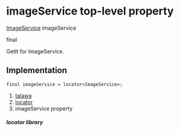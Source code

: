 
<div>

# imageService top-level property

</div>


[ImageService](../services_image_service/ImageService-class.md)
imageService


final




GetIt for ImageService.



## Implementation

``` language-dart
final imageService = locator<ImageService>;
```







1.  [talawa](../index.md)
2.  [locator](../locator/)
3.  imageService property

##### locator library







